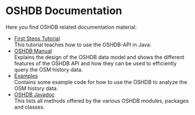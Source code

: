 # OSHDB Documentation

Here you find OSHDB related documentation material:

* [First Steps Tutorial](first-steps/README.md) <br>
  This tutorial teaches how to use the OSHDB-API in Java.
* [OSHDB Manual](manual/README.md) <br>
  Explains the design of the OSHDB data model and shows the different features of the OSHDB API and how they can be used to efficiently query the OSM history data.
* [Examples](https://gitlab.gistools.geog.uni-heidelberg.de/giscience/big-data/ohsome/oshdb-examples) <br>
  Contains some example code for how to use the OSHDB to analyze the OSM history data.
* [OSHDB Javadoc](https://docs.ohsome.org/java/oshdb/1.0.0/aggregated/) <br>
  This lists all methods offered by the various OSHDB modules, packages and classes.
